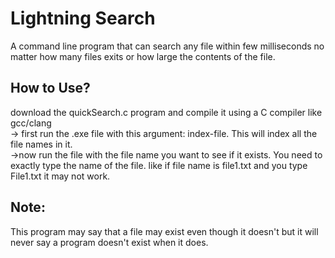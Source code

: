 # Lightning Search
A command line program that can search any file within few milliseconds no matter how many files exits or how large the contents of the file.

## How to Use?
download the quickSearch.c program and compile it using a C compiler like gcc/clang<br>
-> first run the .exe file with this argument: index-file. This will index all the file names in it.<br>
->now run the file with the file name you want to see if it exists. You need to exactly type the name of the file. like if file name is file1.txt and you type File1.txt it may not work.

## Note:
This program may say that a file may exist even though it doesn't but it will never say a program doesn't exist when it does.
